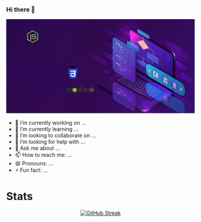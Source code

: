 ### Hi there 👋

![Rakibul Islam!](https://raw.githubusercontent.com/Rakibulislam1/Rakibulislam1/main/assets/Animated-gif.gif "Rakibul Islam")

- 🔭 I’m currently working on ...
- 🌱 I’m currently learning ...
- 👯 I’m looking to collaborate on ...
- 🤔 I’m looking for help with ...
- 💬 Ask me about ...
- 📫 How to reach me: ...
- 😄 Pronouns: ...
- ⚡ Fun fact: ...

# Stats

<p align="center">
<a href="https://git.io/streak-stats"><img src="https://github-readme-streak-stats.herokuapp.com?user=Rakibulislam1&theme=ambient-gradient&hide_border=true" alt="GitHub Streak" /></a>
</p>